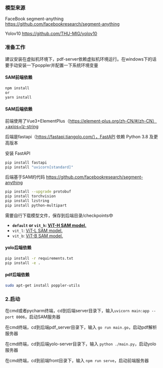 ### 模型来源
FaceBook segment-anything
https://github.com/facebookresearch/segment-anything

Yolov10
https://github.com/THU-MIG/yolov10

### 准备工作

建议安装在虚拟机环境下，pdf-server依赖虚拟机环境运行。在windows下的话要手动安装一下poppler并配置一下系统环境变量

#### SAM前端依赖

```bash
npm install
or
yarn install
```

#### SAM后端依赖

前端使用了Vue3+ElementPlus（https://element-plus.org/zh-CN/#/zh-CN）+axios+lz-string

后端是fastapi（https://fastapi.tiangolo.com/），FastAPI 依赖 Python 3.8 及更高版本

安装 FastAPI 

```bash
pip install fastapi
pip install "uvicorn[standard]"
```

后端基于SAM的代码 https://github.com/facebookresearch/segment-anything

```bash
pip install --upgrade protobuf
pip install torchvision
pip install lzstring
pip install python-multipart
```

需要自行下载模型文件，保存到后端目录/checkpoints中

- **`default` or `vit_h`: [ViT-H SAM model.](https://dl.fbaipublicfiles.com/segment_anything/sam_vit_h_4b8939.pth)**
- `vit_l`: [ViT-L SAM model.](https://dl.fbaipublicfiles.com/segment_anything/sam_vit_l_0b3195.pth)
- `vit_b`: [ViT-B SAM model.](https://dl.fbaipublicfiles.com/segment_anything/sam_vit_b_01ec64.pth)

#### yolo后端依赖

```bash
pip install -r requirements.txt
pip install -e .
```

#### pdf后端依赖

```bash
sudo apt-get install poppler-utils
```

### 2.启动

在cmd或者pycharm终端，cd到后端server目录下，输入`uvicorn main:app --port 8006`，启动SAM服务器

在cmd终端，cd到后端pdf_server目录下，输入 `go run main.go`，启动pdf解析服务器

在cmd终端，cd到后端yolo-server目录下，输入 `python ./main.py`，启动yolo服务器

在cmd终端，cd到前端front目录下，输入 `npm run serve`，启动前端服务器




